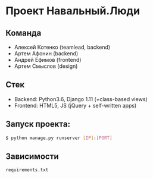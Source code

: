 # Проект Навальный.Люди
## Команда
* Алексей Котенко (teamlead, backend)
* Артем Афонин (backend)
* Андрей Ефимов (frontend)
* Артем Смыслов (design)
## Стек
* Backend: Python3.6, Django 1.11 (+class-based views)
* Frontend: HTML5, JS (jQuery + self-written apps)
## Запуск проекта:
```sh
$ python manage.py runserver [IP]:[PORT]
```
## Зависимости
```sh
requirements.txt
```